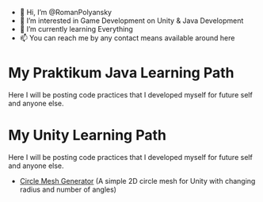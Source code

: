 - 👋 Hi, I’m @RomanPolyansky
- 👀 I’m interested in Game Development on Unity & Java Development
- 🌱 I’m currently learning Everything
- 📫 You can reach me by any contact means available around here


# My Praktikum Java Learning Path
Here I will be posting code practices that I developed myself for future self and anyone else.

# My Unity Learning Path
Here I will be posting code practices that I developed myself for future self and anyone else.
* [Circle Mesh Generator](https://github.com/RomanPolyansky/RomanPolyansky/blob/main/CircleMesh.cs) (A simple 2D circle mesh for Unity with changing radius and number of angles)


<!---
RomanPolyansky/RomanPolyansky is a ✨ special ✨ repository because its `README.md` (this file) appears on your GitHub profile.
You can click the Preview link to take a look at your changes.
--->
